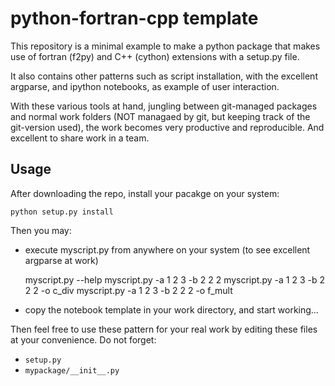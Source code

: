 python-fortran-cpp template
===========================

This repository is a minimal example to make a python package 
that makes use of fortran (f2py) and C++ (cython) extensions
with a setup.py file.

It also contains other patterns such as script installation, 
with the excellent argparse, and ipython notebooks, as example 
of user interaction.

With these various tools at hand, jungling between git-managed packages
and normal work folders (NOT managaed by git, but keeping track of the 
git-version used), the work becomes very productive and reproducible.
And excellent to share work in a team.

Usage
-----

After downloading the repo, install your pacakge on your system:

    python setup.py install

Then you may:

- execute myscript.py from anywhere on your system (to see excellent argparse at work)

    myscript.py --help
    myscript.py -a 1 2 3 -b 2 2 2
    myscript.py -a 1 2 3 -b 2 2 2 -o c_div
    myscript.py -a 1 2 3 -b 2 2 2 -o f_mult

- copy the notebook template in your work directory, and start working...

Then feel free to use these pattern for your real work by editing these files
at your convenience. Do not forget:

- `setup.py` 
- `mypackage/__init__.py`

